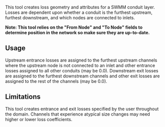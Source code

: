 This tool creates loss geometry and attributes for a SWMM conduit layer. Losses are dependent upon whether a conduit is the furthest upstream, furthest downstream, and which nodes are connected to inlets.

__Note: This tool relies on the "From Node" and "To Node" fields to determine position in the network so make sure they are up-to-date.__

## Usage
Upstream entrance losses are assigned to the furthest upstream channels where the upstream node is not connected to an inlet and other entrance losses assigned to all other conduits (may be 0.0). Downstream exit losses are assigned to the furthest downstream channels and other exit losses are assigned to the rest of the channels (may be 0.0).

## Limitations
This tool creates entrance and exit losses specified by the user throughout the domain. Channels that experience atypical size changes may need higher or lower loss coefficients.